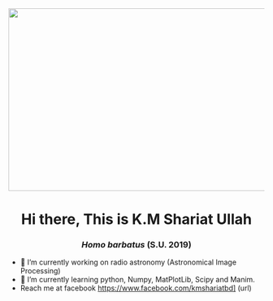 <img src= "https://img.youtube.com/vi/ryg077wBvsM/maxresdefault.jpg"  align="center" width="640px" height = "360px">
<h1 align="center">Hi there, This is K.M Shariat Ullah</h1>
<h3 align="center"><i>Homo barbatus</i> <b> (S.U. 2019)</b></h3>

- 🔭 I’m currently working on radio astronomy (Astronomical Image Processing)
- 🌱 I’m currently learning python, Numpy, MatPlotLib, Scipy and Manim.
- Reach me at facebook https://www.facebook.com/kmshariatbd] (url)
